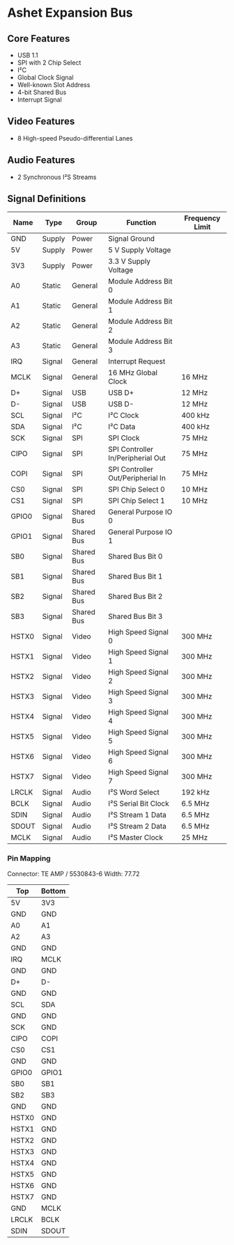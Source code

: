 # Ashet Expansion Bus

## Core Features

- USB 1.1
- SPI with 2 Chip Select
- I²C
- Global Clock Signal
- Well-known Slot Address
- 4-bit Shared Bus
- Interrupt Signal

## Video Features

- 8 High-speed Pseudo-differential Lanes

## Audio Features

- 2 Synchronous I²S Streams

## Signal Definitions

| Name  | Type   | Group      | Function                          | Frequency Limit |
|-------|--------|------------|-----------------------------------|-----------------|
| GND   | Supply | Power      | Signal Ground                     |                 |
| 5V    | Supply | Power      | 5 V Supply Voltage                |                 |
| 3V3   | Supply | Power      | 3.3 V Supply Voltage              |                 |
| A0    | Static | General    | Module Address Bit 0              |                 |
| A1    | Static | General    | Module Address Bit 1              |                 |
| A2    | Static | General    | Module Address Bit 2              |                 |
| A3    | Static | General    | Module Address Bit 3              |                 |
| IRQ   | Signal | General    | Interrupt Request                 |                 |
| MCLK  | Signal | General    | 16 MHz Global Clock               | 16 MHz          |
| D+    | Signal | USB        | USB D+                            | 12 MHz          |
| D-    | Signal | USB        | USB D-                            | 12 MHz          |
| SCL   | Signal | I²C        | I²C Clock                         | 400 kHz         |
| SDA   | Signal | I²C        | I²C Data                          | 400 kHz         |
| SCK   | Signal | SPI        | SPI Clock                         | 75 MHz          |
| CIPO  | Signal | SPI        | SPI Controller In/Peripherial Out | 75 MHz          |
| COPI  | Signal | SPI        | SPI Controller Out/Peripherial In | 75 MHz          |
| CS0   | Signal | SPI        | SPI Chip Select 0                 | 10 MHz          |
| CS1   | Signal | SPI        | SPI Chip Select 1                 | 10 MHz          |
| GPIO0 | Signal | Shared Bus | General Purpose IO 0              |                 |
| GPIO1 | Signal | Shared Bus | General Purpose IO 1              |                 |
| SB0   | Signal | Shared Bus | Shared Bus Bit 0                  |                 |
| SB1   | Signal | Shared Bus | Shared Bus Bit 1                  |                 |
| SB2   | Signal | Shared Bus | Shared Bus Bit 2                  |                 |
| SB3   | Signal | Shared Bus | Shared Bus Bit 3                  |                 |
| HSTX0 | Signal | Video      | High Speed Signal 0               | 300 MHz         |
| HSTX1 | Signal | Video      | High Speed Signal 1               | 300 MHz         |
| HSTX2 | Signal | Video      | High Speed Signal 2               | 300 MHz         |
| HSTX3 | Signal | Video      | High Speed Signal 3               | 300 MHz         |
| HSTX4 | Signal | Video      | High Speed Signal 4               | 300 MHz         |
| HSTX5 | Signal | Video      | High Speed Signal 5               | 300 MHz         |
| HSTX6 | Signal | Video      | High Speed Signal 6               | 300 MHz         |
| HSTX7 | Signal | Video      | High Speed Signal 7               | 300 MHz         |
| LRCLK | Signal | Audio      | I²S Word Select                   | 192 kHz         |
| BCLK  | Signal | Audio      | I²S Serial Bit Clock              | 6.5 MHz         |
| SDIN  | Signal | Audio      | I²S Stream 1 Data                 | 6.5 MHz         |
| SDOUT | Signal | Audio      | I²S Stream 2 Data                 | 6.5 MHz         |
| MCLK  | Signal | Audio      | I²S Master Clock                  | 25 MHz          |

### Pin Mapping

Connector: TE AMP / 5530843-6
Width: 77.72

| Top   | Bottom |
|-------|--------|
| 5V    | 3V3    |
| GND   | GND    |
| A0    | A1     |
| A2    | A3     |
| GND   | GND    |
| IRQ   | MCLK   |
| GND   | GND    |
| D+    | D-     |
| GND   | GND    |
| SCL   | SDA    |
| GND   | GND    |
| SCK   | GND    |
| CIPO  | COPI   |
| CS0   | CS1    |
| GND   | GND    |
| GPIO0 | GPIO1  |
| SB0   | SB1    |
| SB2   | SB3    |
| GND   | GND    |
| HSTX0 | GND    |
| HSTX1 | GND    |
| HSTX2 | GND    |
| HSTX3 | GND    |
| HSTX4 | GND    |
| HSTX5 | GND    |
| HSTX6 | GND    |
| HSTX7 | GND    |
| GND   | MCLK   |
| LRCLK | BCLK   |
| SDIN  | SDOUT  |

